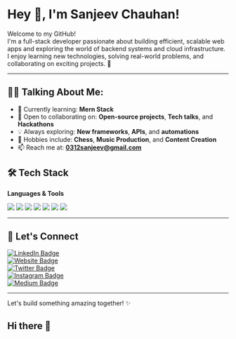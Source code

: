 # Hey 👋, I'm Sanjeev Chauhan!

Welcome to my GitHub!  
I'm a full-stack developer passionate about building efficient, scalable web apps and exploring the world of backend systems and cloud infrastructure. I enjoy learning new technologies, solving real-world problems, and collaborating on exciting projects. 🚀

---

## 👨‍💻 Talking About Me:

- 🌱 Currently learning: **Mern Stack**
- 👯 Open to collaborating on: **Open-source projects**, **Tech talks**, and **Hackathons**
- 💡 Always exploring: **New frameworks**, **APIs**, and **automations**
- 🎨 Hobbies include: **Chess**, **Music Production**, and **Content Creation**
- 📫 Reach me at: **0312sanjeev@gmail.com**

## 🛠 Tech Stack

**Languages & Tools**  
<p align="left">
  <img src="https://img.shields.io/badge/HTML5-E34F26?style=for-the-badge&logo=html5&logoColor=white"/>
  <img src="https://img.shields.io/badge/CSS3-1572B6?style=for-the-badge&logo=css3&logoColor=white"/>
  <img src="https://img.shields.io/badge/JavaScript-F7DF1E?style=for-the-badge&logo=javascript&logoColor=black"/>
  <img src="https://img.shields.io/badge/Bootstrap-7952B3?style=for-the-badge&logo=bootstrap&logoColor=white"/>
  <img src="https://img.shields.io/badge/React-61DAFB?style=for-the-badge&logo=react&logoColor=black"/>
  <img src="https://img.shields.io/badge/Git-F05032?style=for-the-badge&logo=git&logoColor=white"/>
  <img src="https://img.shields.io/badge/GitHub-181717?style=for-the-badge&logo=github&logoColor=white"/>
</p>


---

## 🤝 Let's Connect

[![LinkedIn Badge](https://img.shields.io/badge/-LinkedIn-blue?style=flat&logo=linkedin&logoColor=white)](https://linkedin.com/in/your-profile)  
[![Website Badge](https://img.shields.io/badge/-Website-darkgreen?style=flat&logo=google-chrome&logoColor=white)](https://yourwebsite.com)  
[![Twitter Badge](https://img.shields.io/badge/-Twitter-1DA1F2?style=flat&logo=twitter&logoColor=white)](https://twitter.com/yourhandle)  
[![Instagram Badge](https://img.shields.io/badge/-Instagram-E4405F?style=flat&logo=instagram&logoColor=white)](https://instagram.com/yourprofile)  
[![Medium Badge](https://img.shields.io/badge/-Medium-black?style=flat&logo=medium&logoColor=white)](https://medium.com/@yourusername)

---

Let's build something amazing together! ✨
## Hi there 👋

<!--
**Sanjeev-0312/Sanjeev-0312** is a ✨ _special_ ✨ repository because its `README.md` (this file) appears on your GitHub profile.

Here are some ideas to get you started:

- 🔭 I’m currently working on ...
- 🌱 I’m currently learning ...
- 👯 I’m looking to collaborate on ...
- 🤔 I’m looking for help with ...
- 💬 Ask me about ...
- 📫 How to reach me: ...
- 😄 Pronouns: ...
- ⚡ Fun fact: ...
-->
